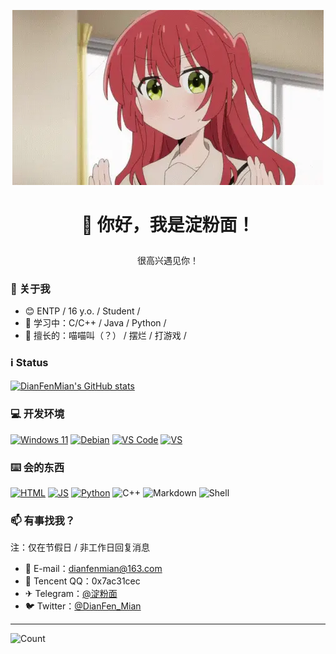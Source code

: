 <p align="center">
  <a href="https://github.com/DianFenMian/"><img src="kita-ikuyo-rap.webp" alt="Banner"></a>
</p>

# <p align="center">👋 你好，我是淀粉面！</p>
<p align="center">很高兴遇见你！<br/></p>

### 🚀 关于我
- 😊 ENTP / 16 y.o. / Student /
- 🌱 学习中：C/C++ / Java / Python /
- 🔭 擅长的：喵喵叫（？） / 摆烂 / 打游戏 /
### ℹ️ Status

<a href="https://github.com/anuraghazra/github-readme-stats"><img align="center" src="https://github-readme-stats.vercel.app/api?username=DianFenMian&show_icons=true" alt="DianFenMian's GitHub stats" /></a>

### 💻 开发环境
[![Windows 11](https://img.shields.io/badge/Windows_11-165ccc?style=for-the-badge&logo=windows-11&logoColor=white)](https://zh.wikipedia.org/wiki/Windows_11)
[![Debian](https://img.shields.io/badge/Debian_12-c70137?style=for-the-badge&logo=debian&logoColor=white)](https://debian.org)
[![VS Code](https://img.shields.io/badge/Visual_Studio_Code-0078D4?style=for-the-badge&logo=visual%20studio%20code&logoColor=white)](https://code.visualstudio.com)
[![VS](https://img.shields.io/badge/Vistual_Studio-9745de.svg?&style=for-the-badge&logo=visual-studio&logoColor=white)](https://visualstudio.microsoft.com/zh-hans/)


### ⌨️ 会的东西
[![HTML](https://img.shields.io/badge/HTML-dd4b25?&style=for-the-badge&logo=html5&logoColor=white)](https://developer.mozilla.org/en-US/docs/Web/HTML)
[![JS](https://img.shields.io/badge/JavaScript-efd81d?&style=for-the-badge&logo=javascript&logoColor=white)](https://developer.mozilla.org/en-US/docs/Web/JavaScript)
[![Python](https://img.shields.io/badge/Python-3776AB?style=for-the-badge&logo=python&logoColor=white)](https://python.org)
![C++](https://img.shields.io/badge/C%2B%2B-00599C?style=for-the-badge&logo=c%2B%2B&logoColor=white)
![Markdown](https://img.shields.io/badge/Markdown-000000?style=for-the-badge&logo=markdown&logoColor=white)
![Shell](https://img.shields.io/badge/Shell_Script-121011?style=for-the-badge&logo=gnu-bash&logoColor=white)

### 📫 有事找我？

注：仅在节假日 / 非工作日回复消息
- 📧 E-mail：dianfenmian@163.com
- 🐧 Tencent QQ：0x7ac31cec
- ✈ Telegram：<a href="https://t.me/DianFenMian">@淀粉面</a>
- 🐦 Twitter：<a href="https://twitter.com/DianFen_Mian">@DianFen_Mian</a>
-----
![Count](https://count.getloli.com/get/@DianFenMian?theme=moebooru)
